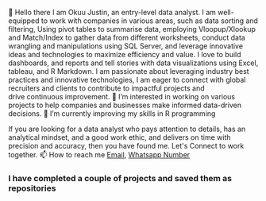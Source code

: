   👋 Hello there
  I am Okuu Justin, an entry-level data analyst.
  I am well-equipped to work with companies in various areas, such as data sorting and filtering, Using pivot tables to summarise data, employing Vloopup/Xlookup and Match/Index to 
  gather  data from different worksheets, conduct data wrangling and manipulations using SQL Server, and leverage innovative ideas and technologies to maximize efficiency and value.
  I love to build dashboards, and reports and tell stories with data visualizations using Excel, tableau, and R Markdown.
  I am passionate about leveraging industry best practices and innovative technologies, I am eager to connect with global recruiters and clients to contribute to impactful projects and   
  drive continuous improvement.
  👀 I’m interested in working on various projects to help companies and businesses make informed data-driven decisions.
 🌱 I’m currently improving my skills in R programming



  If you are looking for a data analyst who pays attention to details, has an analytical mindset, and a good work ethic, and delivers on time with precision and accuracy, then you have found me.
  Let's Connect to work together. 📫 How to reach me [Email](chidozieokuu@gamil.com), [Whatsapp Number](+2348034155411)

  ### **I have completed a couple of projects and saved them  as repositories** 

<!---
okuujustin/okuujustin is a ✨ special ✨ repository because its `README.md` (this file) appears on your GitHub profile.
You can click the Preview link to take a look at your changes.
--->
